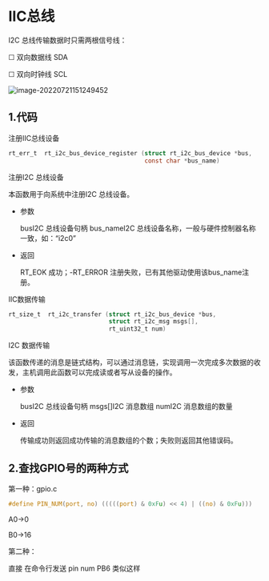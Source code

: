 # IIC总线

I2C 总线传输数据时只需两根信号线：

☐ 双向数据线 SDA

☐ 双向时钟线 SCL

![image-20220721151249452](D:\RT-Thread_summer_holiday_happiness\笔记\07-21\image-20220721151249452.png)



## 1.代码

注册IIC总线设备

```c
rt_err_t  rt_i2c_bus_device_register (struct rt_i2c_bus_device *bus, 
                                      const char *bus_name) 
```

注册I2C 总线设备 

本函数用于向系统中注册I2C 总线设备。

- 参数

  busI2C 总线设备句柄 bus_nameI2C 总线设备名称，一般与硬件控制器名称一致，如：“i2c0”

- 返回

  RT_EOK 成功；-RT_ERROR 注册失败，已有其他驱动使用该bus_name注册。 

IIC数据传输

```c
rt_size_t  rt_i2c_transfer (struct rt_i2c_bus_device *bus,
                            struct rt_i2c_msg msgs[], 
                            rt_uint32_t num) 
```

I2C 数据传输 

该函数传递的消息是链式结构，可以通过消息链，实现调用一次完成多次数据的收发，主机调用此函数可以完成读或者写从设备的操作。

- 参数

  busI2C 总线设备句柄 msgs[]I2C 消息数组 numI2C 消息数组的数量

- 返回

  传输成功则返回成功传输的消息数组的个数；失败则返回其他错误码。 



## 2.查找GPIO号的两种方式

第一种：gpio.c

```C
#define PIN_NUM(port, no) (((((port) & 0xFu) << 4) | ((no) & 0xFu)))
```

A0->0

B0->16

第二种：

直接 在命令行发送  pin num PB6 类似这样

















